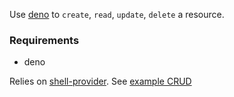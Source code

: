 Use [deno](http://deno.land/) to `create`, `read`, `update`, `delete` a resource.

### Requirements
- deno

Relies on [shell-provider](https://github.com/scottwinkler/terraform-provider-shell). See [example CRUD](./provisioners/provisioner/example.ts)